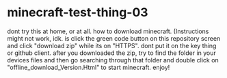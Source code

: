 # minecraft-test-thing-03
dont try this at home, or at all.
how to download minecraft. (Instructions might not work, idk.
is click the green code button on this repository screen and click "download zip" while its on "HTTPS". dont put it on the key thing or github client. after you downloaded the zip, try to find the folder in your devices files and then go searching through that folder and double click on "offline_download_Version.Html" to start minecraft. enjoy!
